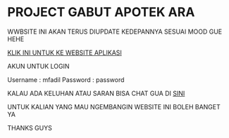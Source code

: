 <h1>PROJECT GABUT APOTEK ARA</h1>

WWBSITE INI AKAN TERUS DIUPDATE KEDEPANNYA SESUAI MOOD GUE HEHE

<a href="http://apotekara.herokuapp.com/">KLIK INI UNTUK KE WEBSITE APLIKASI </a>

AKUN UNTUK LOGIN

Username : mfadil
Password : password

KALAU ADA KELUHAN ATAU SARAN BISA CHAT GUA DI <a href="https://wa.me/6289627821571?text=Assalamualaikum kak">SINI</a>

UNTUK KALIAN YANG MAU NGEMBANGIN WEBSITE INI BOLEH BANGET YA

THANKS GUYS
